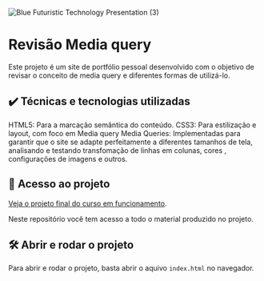 
![Blue Futuristic Technology Presentation (3)](https://github.com/lshv04/revisaoquery/assets/169161949/e49b8a25-f37a-46d7-9c22-e02a0a264c45)

# Revisão Media query

Este projeto é um site de portfólio pessoal desenvolvido com o objetivo de revisar o conceito de media query e diferentes formas de utilizá-lo.

## ✔️ Técnicas e tecnologias utilizadas
HTML5: Para a marcação semântica do conteúdo.
CSS3: Para estilização e layout, com foco em Media query
Media Queries: Implementadas para garantir que o site se adapte perfeitamente a diferentes tamanhos de tela, analisando e testando transfomação de linhas em colunas, cores , configurações de imagens e outros.

## 📁 Acesso ao projeto

[Veja o projeto final do curso em funcionamento](https://lshv04.github.io/revisaoquery/).

Neste repositório você tem acesso a todo o material produzido no projeto.

## 🛠️ Abrir e rodar o projeto

Para abrir e rodar o projeto, basta abrir o aquivo `index.html` no navegador.
